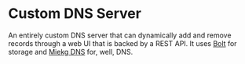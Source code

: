 # Custom DNS Server
An entirely custom DNS server that can dynamically add and remove records through a web UI that is backed by a REST API. It uses [Bolt](https://github.com/etcd-io/bbolt) for storage and [Miekg DNS](https://github.com/miekg/dns) for, well, DNS.

